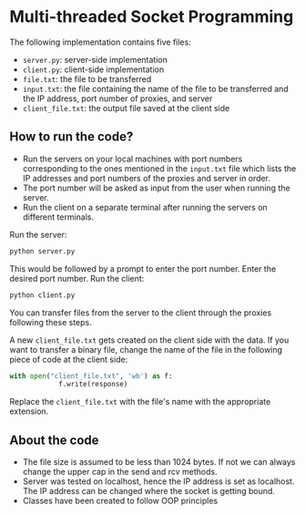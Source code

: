 # Multi-threaded Socket Programming

The following implementation contains five files:
- `server.py`: server-side implementation
- `client.py`: client-side implementation
- `file.txt`: the file to be transferred
- `input.txt`: the file containing the name of the file to be transferred and the IP address, port number of proxies, and server
- `client_file.txt`: the output file saved at the client side


## How to run the code?

* Run the servers on your local machines with port numbers corresponding to the ones mentioned in the `input.txt` file which lists the IP addresses and port numbers of the proxies and server in order.
* The port number will be asked as input from the user when running the server.
* Run the client on a separate terminal after running the servers on different terminals.

Run the server:
```bash
python server.py
```
This would be followed by a prompt to enter the port number. Enter the desired port number.
Run the client:
```bash
python client.py
```

You can transfer files from the server to the client through the proxies following these steps.

A new `client_file.txt` gets created on the client side with the data. If you want to transfer a binary file, change the name of the file in the following piece of code at the client side:

```python
with open("client_file.txt", 'wb') as f:
            f.write(response)
```

Replace the `client_file.txt` with the file's name with the appropriate extension.

## About the code

* The file size is assumed to be less than 1024 bytes. If not we can always change the upper cap in the send and rcv methods.
* Server was tested on localhost, hence the IP address is set as localhost. The IP address can be changed where the socket is getting bound.
* Classes have been created to follow OOP principles
